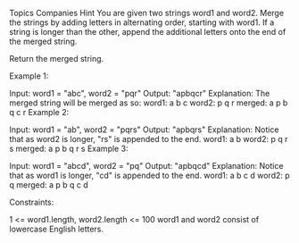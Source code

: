 Topics
Companies
Hint
You are given two strings word1 and word2. Merge the strings by adding letters in alternating order, starting with word1. If a string is longer than the other, append the additional letters onto the end of the merged string.

Return the merged string.

Example 1:

Input: word1 = "abc", word2 = "pqr"
Output: "apbqcr"
Explanation: The merged string will be merged as so:
word1: a b c
word2: p q r
merged: a p b q c r
Example 2:

Input: word1 = "ab", word2 = "pqrs"
Output: "apbqrs"
Explanation: Notice that as word2 is longer, "rs" is appended to the end.
word1: a b
word2: p q r s
merged: a p b q r s
Example 3:

Input: word1 = "abcd", word2 = "pq"
Output: "apbqcd"
Explanation: Notice that as word1 is longer, "cd" is appended to the end.
word1: a b c d
word2: p q
merged: a p b q c d

Constraints:

1 <= word1.length, word2.length <= 100
word1 and word2 consist of lowercase English letters.
